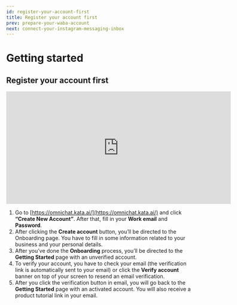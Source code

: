 ```yaml
---
id: register-your-account-first
title: Register your account first
prev: prepare-your-waba-account
next: connect-your-instagram-messaging-inbox
---
```


# Getting started

## Register your account first

<iframe width="600" height="300" src="https://youtu.be/VNgf-ciA-xA" title="YouTube video player" frameBorder="0" allow="accelerometer; autoplay; clipboard-write; encrypted-media; gyroscope; picture-in-picture" allowFullScreen></iframe>

1.  Go to [https://omnichat.kata.ai/](https://omnichat.kata.ai/) and click **“Create New Account”**. After that, fill in your **Work email** and **Password**.
2.  After clicking the **Create account** button, you’ll be directed to the Onboarding page. You have to fill in some information related to your business and your personal details.
3.  After you’ve done the **Onboarding** process, you’ll be directed to the **Getting Started** page with an unverified account.
4.  To verify your account, you have to check your email (the verification link is automatically sent to your email) or click the **Verify account** banner on top of your screen to resend an email verification.
5.  After you click the verification button in email, you will go back to the **Getting Started** page with an activated account. You will also receive a product tutorial link in your email.
